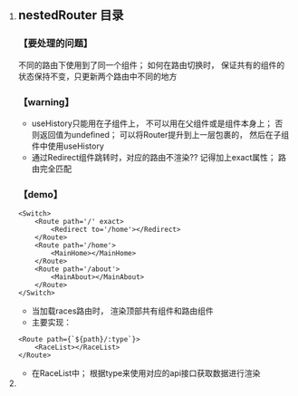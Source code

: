 1. ## nestedRouter 目录
    ### 【要处理的问题】
    不同的路由下使用到了同一个组件；  如何在路由切换时， 保证共有的组件的状态保持不变，只更新两个路由中不同的地方

    ### 【warning】
    * useHistory只能用在子组件上， 不可以用在父组件或是组件本身上； 否则返回值为undefined；  可以将Router提升到上一层包裹的， 然后在子组件中使用useHistory
    * 通过Redirect组件跳转时，对应的路由不渲染?? 记得加上exact属性； 路由完全匹配

    ### 【demo】
    ```
    <Switch>
        <Route path='/' exact>
            <Redirect to='/home'></Redirect>
        </Route>
        <Route path='/home'>
            <MainHome></MainHome>
        </Route>
        <Route path='/about'>
            <MainAbout></MainAbout>
        </Route>
    </Switch>
    ```

    - 当加载races路由时， 渲染顶部共有组件和路由组件
    - 主要实现：
    ```
    <Route path={`${path}/:type`}>
        <RaceList></RaceList>
    </Route>
    ```

    - 在RaceList中； 根据type来使用对应的api接口获取数据进行渲染

2.